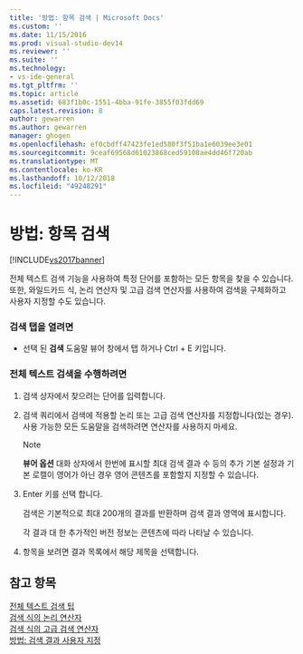 ```yaml
---
title: '방법: 항목 검색 | Microsoft Docs'
ms.custom: ''
ms.date: 11/15/2016
ms.prod: visual-studio-dev14
ms.reviewer: ''
ms.suite: ''
ms.technology:
- vs-ide-general
ms.tgt_pltfrm: ''
ms.topic: article
ms.assetid: 683f1b0c-1551-4bba-91fe-3855f03fdd69
caps.latest.revision: 8
author: gewarren
ms.author: gewarren
manager: ghogen
ms.openlocfilehash: ef0cbdff47423fe1ed580f3f51ba1e6039ee3e01
ms.sourcegitcommit: 9ceaf69568d61023868ced59108ae4dd46f720ab
ms.translationtype: MT
ms.contentlocale: ko-KR
ms.lasthandoff: 10/12/2018
ms.locfileid: "49248291"
---
```

# <a name="how-to-search-for-topics"></a>방법: 항목 검색
[!INCLUDE[vs2017banner](../includes/vs2017banner.md)]

전체 텍스트 검색 기능을 사용하여 특정 단어를 포함하는 모든 항목을 찾을 수 있습니다. 또한, 와일드카드 식, 논리 연산자 및 고급 검색 연산자를 사용하여 검색을 구체화하고 사용자 지정할 수도 있습니다.  
  
### <a name="to-open-the-search-tab"></a>검색 탭을 열려면  
  
-   선택 된 **검색** 도움말 뷰어 창에서 탭 하거나 Ctrl + E 키입니다.  
  
### <a name="to-perform-a-full-text-search"></a>전체 텍스트 검색을 수행하려면  
  
1.  검색 상자에서 찾으려는 단어를 입력합니다.  
  
2.  검색 쿼리에서 검색에 적용할 논리 또는 고급 검색 연산자를 지정합니다(있는 경우). 사용 가능한 모든 도움말을 검색하려면 연산자를 사용하지 마세요.  
  
    > [!NOTE]
    >  **뷰어 옵션** 대화 상자에서 한번에 표시할 최대 검색 결과 수 등의 추가 기본 설정과 기본 로캘이 영어가 아닌 경우 영어 콘텐츠를 포함할지 지정할 수 있습니다.  
  
3.  Enter 키를 선택 합니다.  
  
     검색은 기본적으로 최대 200개의 결과를 반환하며 검색 결과 영역에 표시합니다.  
  
     각 결과 대 한 추가적인 버전 정보는 콘텐츠에 따라 나타날 수 있습니다.  
  
4.  항목을 보려면 결과 목록에서 해당 제목을 선택합니다.  
  
## <a name="see-also"></a>참고 항목  
 [전체 텍스트 검색 팁](../ide/full-text-search-tips.md)   
 [검색 식의 논리 연산자](../ide/logical-operators-in-search-expressions.md)   
 [검색 식의 고급 검색 연산자](../ide/advanced-search-operators-in-search-expressions.md)   
 [방법: 검색 결과 사용자 지정](../ide/how-to-customize-search-results.md)



